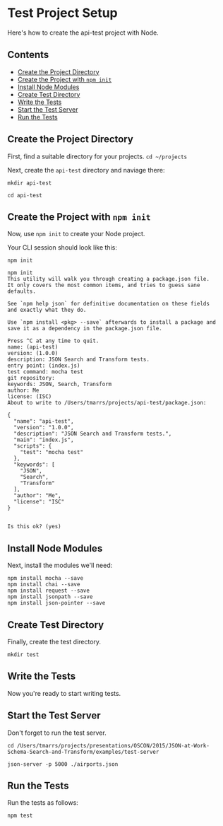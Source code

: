 Test Project Setup
==================
Here's how to create the api-test project with Node.


## Contents
- [Create the Project Directory](#create-the-project-directory)
- [Create the Project with `npm init`](#create-the-project-with-npm-init)
- [Install Node Modules](#install-node-modules)
- [Create Test Directory](#create-test-directory)
- [Write the Tests](#write-the-tests)
- [Start the Test Server](#start-the-test-server)
- [Run the Tests](#run-the-tests)


## Create the Project Directory
First, find a suitable directory for your projects.
`cd ~/projects`

Next, create the `api-test` directory and naviage there:
```
mkdir api-test

cd api-test
```

## Create the Project with `npm init`
Now, use `npm init` to create your Node project.

Your CLI session should look like this:
```
npm init

npm init
This utility will walk you through creating a package.json file.
It only covers the most common items, and tries to guess sane defaults.

See `npm help json` for definitive documentation on these fields
and exactly what they do.

Use `npm install <pkg> --save` afterwards to install a package and
save it as a dependency in the package.json file.

Press ^C at any time to quit.
name: (api-test)
version: (1.0.0)
description: JSON Search and Transform tests.
entry point: (index.js)
test command: mocha test
git repository:
keywords: JSON, Search, Transform
author: Me
license: (ISC)
About to write to /Users/tmarrs/projects/api-test/package.json:

{
  "name": "api-test",
  "version": "1.0.0",
  "description": "JSON Search and Transform tests.",
  "main": "index.js",
  "scripts": {
    "test": "mocha test"
  },
  "keywords": [
    "JSON",
    "Search",
    "Transform"
  ],
  "author": "Me",
  "license": "ISC"
}


Is this ok? (yes)
```

## Install Node Modules
Next, install the modules we'll need:
```
npm install mocha --save
npm install chai --save
npm install request --save
npm install jsonpath --save
npm install json-pointer --save 
```

## Create Test Directory
Finally, create the test directory.
```
mkdir test
```

## Write the Tests
Now you're ready to start writing tests.


## Start the Test Server
Don't forget to run the test server.
```
cd /Users/tmarrs/projects/presentations/OSCON/2015/JSON-at-Work-Schema-Search-and-Transform/examples/test-server

json-server -p 5000 ./airports.json
```


## Run the Tests
Run the tests as follows:
```
npm test
```